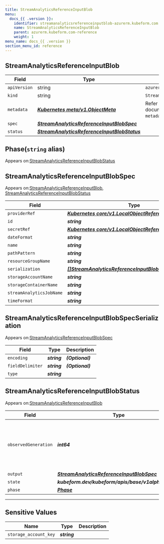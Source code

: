 ```yaml
---
title: StreamAnalyticsReferenceInputBlob
menu:
  docs_{{ .version }}:
    identifier: streamanalyticsreferenceinputblob-azurerm.kubeform.com
    name: StreamAnalyticsReferenceInputBlob
    parent: azurerm.kubeform.com-reference
    weight: 1
menu_name: docs_{{ .version }}
section_menu_id: reference
---
```


## StreamAnalyticsReferenceInputBlob
| Field | Type | Description |
| ------ | ----- | ----------- |
| `apiVersion` | string | `azurerm.kubeform.com/v1alpha1` |
|    `kind` | string | `StreamAnalyticsReferenceInputBlob` |
| `metadata` | ***[Kubernetes meta/v1.ObjectMeta](https://v1-18.docs.kubernetes.io/docs/reference/generated/kubernetes-api/v1.18/#objectmeta-v1-meta)***|Refer to the Kubernetes API documentation for the fields of the `metadata` field.|
| `spec` | ***[StreamAnalyticsReferenceInputBlobSpec](#streamanalyticsreferenceinputblobspec)***||
| `status` | ***[StreamAnalyticsReferenceInputBlobStatus](#streamanalyticsreferenceinputblobstatus)***||
## Phase(`string` alias)

Appears on:[StreamAnalyticsReferenceInputBlobStatus](#streamanalyticsreferenceinputblobstatus)

## StreamAnalyticsReferenceInputBlobSpec

Appears on:[StreamAnalyticsReferenceInputBlob](#streamanalyticsreferenceinputblob), [StreamAnalyticsReferenceInputBlobStatus](#streamanalyticsreferenceinputblobstatus)

| Field | Type | Description |
| ------ | ----- | ----------- |
| `providerRef` | ***[Kubernetes core/v1.LocalObjectReference](https://v1-18.docs.kubernetes.io/docs/reference/generated/kubernetes-api/v1.18/#localobjectreference-v1-core)***||
| `id` | ***string***||
| `secretRef` | ***[Kubernetes core/v1.LocalObjectReference](https://v1-18.docs.kubernetes.io/docs/reference/generated/kubernetes-api/v1.18/#localobjectreference-v1-core)***||
| `dateFormat` | ***string***||
| `name` | ***string***||
| `pathPattern` | ***string***||
| `resourceGroupName` | ***string***||
| `serialization` | ***[[]StreamAnalyticsReferenceInputBlobSpecSerialization](#streamanalyticsreferenceinputblobspecserialization)***||
| `storageAccountName` | ***string***||
| `storageContainerName` | ***string***||
| `streamAnalyticsJobName` | ***string***||
| `timeFormat` | ***string***||
## StreamAnalyticsReferenceInputBlobSpecSerialization

Appears on:[StreamAnalyticsReferenceInputBlobSpec](#streamanalyticsreferenceinputblobspec)

| Field | Type | Description |
| ------ | ----- | ----------- |
| `encoding` | ***string***| ***(Optional)*** |
| `fieldDelimiter` | ***string***| ***(Optional)*** |
| `type` | ***string***||
## StreamAnalyticsReferenceInputBlobStatus

Appears on:[StreamAnalyticsReferenceInputBlob](#streamanalyticsreferenceinputblob)

| Field | Type | Description |
| ------ | ----- | ----------- |
| `observedGeneration` | ***int64***| ***(Optional)*** Resource generation, which is updated on mutation by the API Server.|
| `output` | ***[StreamAnalyticsReferenceInputBlobSpec](#streamanalyticsreferenceinputblobspec)***| ***(Optional)*** |
| `state` | ***kubeform.dev/kubeform/apis/base/v1alpha1.State***| ***(Optional)*** |
| `phase` | ***[Phase](#phase)***| ***(Optional)*** |
---
## Sensitive Values
| Name | Type | Description |
|------|------|-------------|
| `storage_account_key` | ***string*** ||
